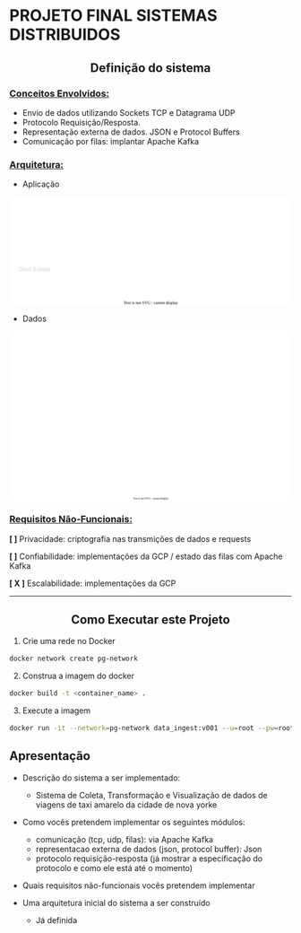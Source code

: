 # PROJETO FINAL SISTEMAS DISTRIBUIDOS

##  <center> **Definição do sistema** </center>

### <u>Conceitos Envolvidos:</u>
- Envio de dados utilizando Sockets TCP e Datagrama UDP
- Protocolo Requisição/Resposta.
- Representação externa de dados. JSON e Protocol Buffers
- Comunicação por filas: implantar Apache Kafka
  
### <u>Arquitetura:</u>

- Aplicação
  
<img alt="arquitetura da aplicação distribuida" align="center" src="assets/arctecture.drawio.svg">

- Dados

<img alt="arquitetura dos dados" align="center" src="assets/data_models.drawio.svg">

### <u>Requisitos Não-Funcionais:</u>

**[ ]** Privacidade: criptografia nas transmições de dados e requests

**[ ]** Confiabilidade: implementações da GCP / estado das filas com Apache Kafka

**[ X ]** Escalabilidade: implementações da GCP

----
## <center> **Como Executar este Projeto** </center>

1. Crie uma rede no Docker
```sh
docker network create pg-network
```
2. Construa a imagem do docker
```sh
docker build -t <container_name> .
```
3. Execute a imagem
```sh
docker run -it --network=pg-network data_ingest:v001 --u=root --pw=root --h=localhost --p=5432 --db=ny_taxi --t=yellow_taxi_data --U={url}
```

## Apresentação

- Descrição do sistema a ser implementado:
  - Sistema de Coleta, Transformação e Visualização de dados de viagens de taxi amarelo da cidade de nova yorke

- Como vocês pretendem implementar os seguintes módulos: 
  - comunicação (tcp, udp, filas): via Apache Kafka
  - representacao externa de dados (json, protocol buffer): Json
  - protocolo requisição-resposta (já mostrar a especificação do protocolo e como ele está até o momento)

- Quais requisitos não-funcionais vocês pretendem implementar

- Uma arquitetura inicial do sistema a ser construído
  - Já definida
